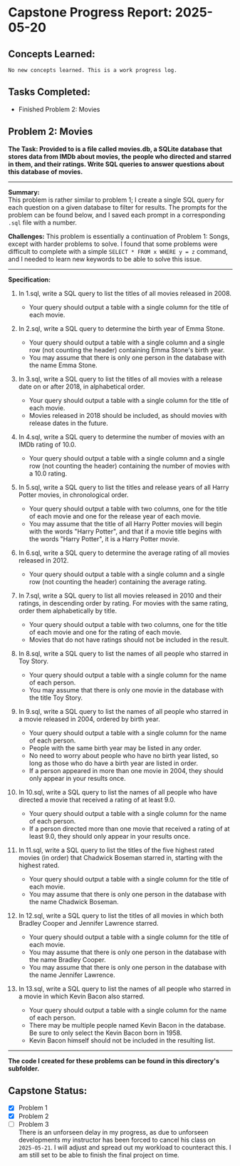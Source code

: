 # Capstone Progress Report: 2025-05-20

## Concepts Learned:
`No new concepts learned. This is a work progress log.`  

## Tasks Completed:
* Finished Problem 2: Movies  
  
  

## Problem 2: Movies
**The Task: Provided to is a file called movies.db, a SQLite database that stores data from IMDb about movies, the people who directed and starred in them, and their ratings. Write SQL queries to answer questions about this database of movies.**
  
---
  
**Summary:**  
This problem is rather similar to problem 1; I create a single SQL query for each question on a given database to filter for results. The prompts for the problem can be found below, and I saved each prompt in a corresponding `.sql` file with a number.

**Challenges:**
This problem is essentially a continuation of Problem 1: Songs, except with harder problems to solve. I found that some problems were difficult to complete with a simple `SELECT * FROM x WHERE y = z` command, and I needed to learn new keywords to be able to solve this issue. 

---

**Specification:**
1. In 1.sql, write a SQL query to list the titles of all movies released in 2008.
    * Your query should output a table with a single column for the title of each movie.

2. In 2.sql, write a SQL query to determine the birth year of Emma Stone.
    * Your query should output a table with a single column and a single row (not counting the header) containing Emma Stone's birth year.
    * You may assume that there is only one person in the database with the name Emma Stone.

3. In 3.sql, write a SQL query to list the titles of all movies with a release date on or after 2018, in alphabetical order.
    * Your query should output a table with a single column for the title of each movie.
    * Movies released in 2018 should be included, as should movies with release dates in the future.

4. In 4.sql, write a SQL query to determine the number of movies with an IMDb rating of 10.0.
    * Your query should output a table with a single column and a single row (not counting the header) containing the number of movies with a 10.0 rating.

5. In 5.sql, write a SQL query to list the titles and release years of all Harry Potter movies, in chronological order.
    * Your query should output a table with two columns, one for the title of each movie and one for the release year of each movie.
    * You may assume that the title of all Harry Potter movies will begin with the words "Harry Potter", and that if a movie title begins with the words "Harry Potter", it is a Harry Potter movie.

6. In 6.sql, write a SQL query to determine the average rating of all movies released in 2012.
    * Your query should output a table with a single column and a single row (not counting the header) containing the average rating.

7. In 7.sql, write a SQL query to list all movies released in 2010 and their ratings, in descending order by rating. For movies with the same rating, order them alphabetically by title.
    * Your query should output a table with two columns, one for the title of each movie and one for the rating of each movie.
    * Movies that do not have ratings should not be included in the result.

8. In 8.sql, write a SQL query to list the names of all people who starred in Toy Story.
    * Your query should output a table with a single column for the name of each person.
    * You may assume that there is only one movie in the database with the title Toy Story.

9. In 9.sql, write a SQL query to list the names of all people who starred in a movie released in 2004, ordered by birth year.
    * Your query should output a table with a single column for the name of each person.
    * People with the same birth year may be listed in any order.
    * No need to worry about people who have no birth year listed, so long as those who do have a birth year are listed in order.
    * If a person appeared in more than one movie in 2004, they should only appear in your results once.

10. In 10.sql, write a SQL query to list the names of all people who have directed a movie that received a rating of at least 9.0.
    * Your query should output a table with a single column for the name of each person.
    * If a person directed more than one movie that received a rating of at least 9.0, they should only appear in your results once.

11. In 11.sql, write a SQL query to list the titles of the five highest rated movies (in order) that Chadwick Boseman starred in, starting with the highest rated.
    * Your query should output a table with a single column for the title of each movie.
    * You may assume that there is only one person in the database with the name Chadwick Boseman.

12. In 12.sql, write a SQL query to list the titles of all movies in which both Bradley Cooper and Jennifer Lawrence starred.
    * Your query should output a table with a single column for the title of each movie.
    * You may assume that there is only one person in the database with the name Bradley Cooper.
    * You may assume that there is only one person in the database with the name Jennifer Lawrence.

13. In 13.sql, write a SQL query to list the names of all people who starred in a movie in which Kevin Bacon also starred.
    * Your query should output a table with a single column for the name of each person.
    * There may be multiple people named Kevin Bacon in the database. Be sure to only select the Kevin Bacon born in 1958.
    * Kevin Bacon himself should not be included in the resulting list.

---

**The code I created for these problems can be found in this directory's subfolder.**

## Capstone Status:
- [x] Problem 1  
- [x] Problem 2  
- [ ] Problem 3  
There is an unforseen delay in my progress, as due to unforseen developments my instructor has been forced to cancel his class on `2025-05-21`. I will adjust and spread out my workload to counteract this. I am still set to be able to finish the final project on time.